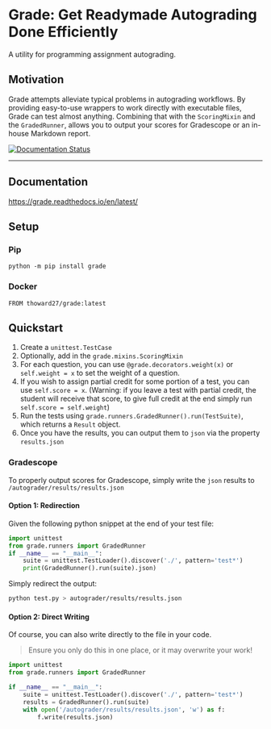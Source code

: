 # Grade: Get Readymade Autograding Done Efficiently

A utility for programming assignment autograding.

## Motivation

Grade attempts alleviate typical problems in autograding workflows.
By providing easy-to-use wrappers to work directly with executable files, Grade can test almost anything.
Combining that with the `ScoringMixin` and the `GradedRunner`, allows you to output your scores for Gradescope or an in-house Markdown report.

[![Documentation Status](https://readthedocs.org/projects/grade/badge/?version=latest)](https://grade.readthedocs.io/en/latest/?badge=latest)

---

## Documentation

https://grade.readthedocs.io/en/latest/

## Setup

### Pip

`python -m pip install grade`

### Docker

```docker
FROM thoward27/grade:latest
```

## Quickstart

1. Create a `unittest.TestCase`
2. Optionally, add in the `grade.mixins.ScoringMixin`
3. For each question, you can use `@grade.decorators.weight(x)` or `self.weight = x` to set the weight of a question.
4. If you wish to assign partial credit for some portion of a test, you can use `self.score = x`. (Warning: if you leave a test with partial credit, the student will receive that score, to give full credit at the end simply run `self.score = self.weight`)
5. Run the tests using `grade.runners.GradedRunner().run(TestSuite)`, which returns a `Result` object.
6. Once you have the results, you can output them to `json` via the property `results.json`

### Gradescope

To properly output scores for Gradescope, simply write the `json` results to `/autograder/results/results.json`

#### Option 1: Redirection

Given the following python snippet at the end of your test file:

```python
import unittest
from grade.runners import GradedRunner
if __name__ == "__main__":
    suite = unittest.TestLoader().discover('./', pattern='test*')
    print(GradedRunner().run(suite).json)
```

Simply redirect the output:

```bash
python test.py > autograder/results/results.json
```

#### Option 2: Direct Writing

Of course, you can also write directly to the file in your code.

> Ensure you only do this in one place, or it may overwrite your work!

```python
import unittest
from grade.runners import GradedRunner

if __name__ == "__main__":
    suite = unittest.TestLoader().discover('./', pattern='test*')
    results = GradedRunner().run(suite)
    with open('/autograder/results/results.json', 'w') as f:
        f.write(results.json)
```
